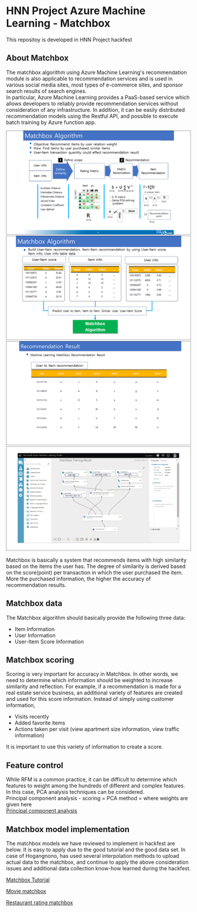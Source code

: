 # HNN Project Azure Machine Learning - Matchbox
This repositoy is developed in HNN Project hackfest

## About Matchbox
The matchbox algorithm using Azure Machine Learning's recommendation module is also applicable to recommendation services and is used in various social media sites, most types of e-commerce sites, and sponsor search results of search engines.  
In particular, Azure Machine Learning provides a PaaS-based service which allows developers to reliably provide recommendation services without consideration of any infrastructure. In addition, it can be easily distributed recommendation models using the Restful API, and possible to execute batch training by Azure function app.  

![Hogangnono Azure Machine Learning Matchbox](images/hogangnono-matchbox01.png)  
![Hogangnono Azure Machine Learning Matchbox](images/hogangnono-matchbox02.png)  
![Hogangnono Azure Machine Learning Matchbox](images/hogangnono-matchbox03.png)  
![Hogangnono Azure Machine Learning Matchbox](images/hogangnono-matchbox04.png)  

Matchbox is basically a system that recommends items with high similarity based on the items the user has. The degree of similarity is derived based on the score(point) per transaction in which the user purchased the item. More the purchased information, the higher the accuracy of recommendation results.  

## Matchbox data
The Matchbox algorithm should basically provide the following three data:  
- Item Information  
- User Information  
- User-Item Score Information  

## Matchbox scoring
Scoring is very important for accuracy in Matchbox. In other words, we need to determine which information should be weighted to increase similarity and reflection. For example, if a recommendation is made for a real estate service business, an additional variety of features are created and used for this score information. Instead of simply using customer information,  
- Visits recently  
- Added favorite items  
- Actions taken per visit (view apartment size information, view traffic information)  
  
It is important to use this variety of information to create a score.  

## Feature control
While RFM is a common practice, it can be difficult to determine which features to weight among the hundreds of different and complex features. In this case, PCA analysis techniques can be considered.  
Principal component analysis - scoring = PCA method = where weights are given here  
[Principal component analysis](https://en.wikipedia.org/wiki/Principal_component_analysis)  

## Matchbox model implementation
The matchbox models we have reviewed to implement in hackfest are below. It is easy to apply due to the good tutorial and the good data set. In case of Hogangnono, has used several interpolation methods to upload actual data to the matchbox, and continue to apply the above consideration issues and additional data collection know-how learned during the hackfest.  

[Matchbox Tutorial](https://gallery.cortanaintelligence.com/Tutorial/8-Recommendation-System-1)  

[Movie matchbox](https://gallery.cortanaintelligence.com/Experiment/Recommender-Movie-recommendation-3)  

[Restaurant rating matchbox](https://gallery.cortanaintelligence.com/Experiment/Recommender-Restaurant-ratings-2)  
 